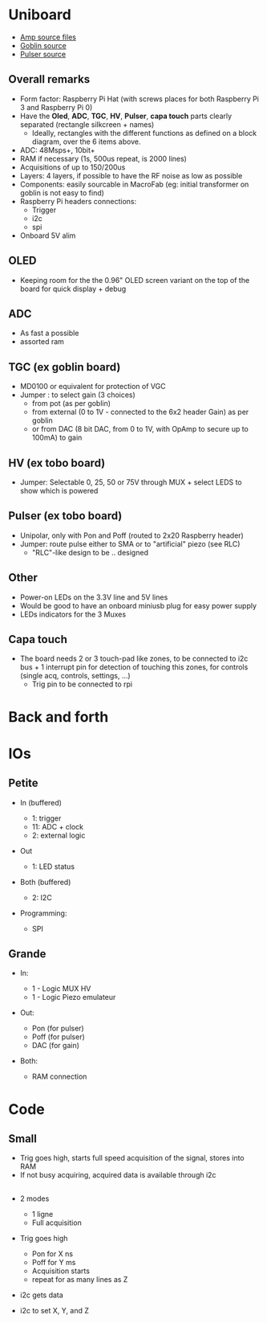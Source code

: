 # Uniboard

* [Amp source files](/goblin/source/Altium/goblin_altium.zip)
* [Goblin source](/goblin/source/Altium/goblin_altium.zip)
* [Pulser source](/tobo/alt.tobo/alt.tobo.zip)


## Overall remarks

* Form factor: Raspberry Pi Hat (with screws places for both Raspberry Pi 3 and Raspberry Pi 0)
* Have the __Oled__, __ADC__, __TGC__, __HV__, __Pulser__, __capa touch__ parts clearly separated (rectangle silkcreen + names)
  * Ideally, rectangles with the different functions as defined on a block diagram, over the 6 items above.
* ADC: 48Msps+, 10bit+
* RAM if necessary (1s, 500us repeat, is 2000 lines)
* Acquisitions of up to 150/200us
* Layers: 4 layers, if possible to have the RF noise as low as possible
* Components: easily sourcable in MacroFab (eg: initial transformer on goblin is not easy to find)
* Raspberry Pi headers connections:
  * Trigger
  * i2c
  * spi
* Onboard 5V alim

## OLED 

* Keeping room for the the 0.96" OLED screen variant on the top of the board for quick display + debug

## ADC
 
* As fast a possible
* assorted ram

## TGC (ex goblin board)

* MD0100 or equivalent for protection of VGC
* Jumper : to select gain (3 choices)
  *  from pot (as per goblin) 
  *  from external (0 to 1V - connected to the 6x2 header Gain) as per goblin
  * or from DAC (8 bit DAC, from 0 to 1V, with OpAmp to secure up to 100mA) to gain

## HV (ex tobo board)

* Jumper: Selectable 0, 25, 50 or 75V through MUX + select LEDS to show which is powered

## Pulser (ex tobo board)

* Unipolar, only with Pon and Poff (routed to 2x20 Raspberry header)
* Jumper: route pulse either to SMA or to "artificial" piezo   (see RLC) 
  * "RLC"-like design to be .. designed

## Other

* Power-on LEDs on the 3.3V line and 5V lines
* Would be good to have an onboard miniusb plug for easy power supply
* LEDs indicators for the 3 Muxes

## Capa touch

* The board needs 2 or 3 touch-pad like zones, to be connected to i2c bus + 1 interrupt pin for detection of touching this zones, for controls (single acq, controls, settings, ...)
  * Trig pin to be connected to rpi

# Back and forth




# IOs

## Petite

* In (buffered)
  * 1: trigger
  * 11: ADC + clock
  * 2: external logic

* Out
  * 1: LED status

* Both (buffered)
  * 2: I2C  

* Programming:
  * SPI

## Grande

* In:
  * 1 - Logic MUX HV
  * 1 - Logic Piezo emulateur

* Out:
  * Pon (for pulser)
  * Poff (for pulser)
  * DAC (for gain)

* Both:
  * RAM connection


# Code

## Small

* Trig goes high, starts full speed acquisition of the signal, stores into RAM
* If not busy acquiring, acquired data is available through i2c

## 

* 2 modes
  * 1 ligne
  * Full acquisition

* Trig goes high
  * Pon for X ns
  * Poff for Y ms
  * Acquisition starts
  * repeat for as many lines as Z

* i2c gets data
* i2c to set X, Y, and Z


